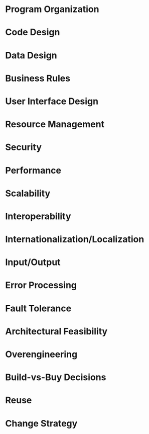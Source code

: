 # Program Organization


# Code Design


# Data Design


# Business Rules


# User Interface Design


# Resource Management


# Security


# Performance


# Scalability


# Interoperability


# Internationalization/Localization


# Input/Output


# Error Processing


# Fault Tolerance


# Architectural Feasibility


# Overengineering


# Build-vs-Buy Decisions


# Reuse


# Change Strategy
